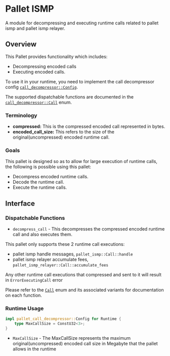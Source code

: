 # Pallet ISMP

A module for decompressing and executing runtime calls related to pallet ismp and pallet ismp relayer.


## Overview

This Pallet provides functionality which includes:

* Decompressing encoded calls
* Executing encoded calls.

To use it in your runtime, you need to implement the call decompressor config
[`call_decompressor::Config`](https://docs.rs/pallet-ismp/latest/pallet_call_decompressor/pallet/trait.Config.html).

The supported dispatchable functions are documented in the
[`call_decompressor::Call`](https://docs.rs/pallet-ismp/latest/pallet_call_decompressor/pallet/enum.Call.html) enum.


### Terminology

* **compressed:** This is the compressed encoded call represented in bytes.
* **encoded_call_size:** This refers to the size of the original(uncompressed) encoded runtime call.

### Goals

This pallet is designed so as to allow for large execution of runtime calls, the following is possible using this pallet:

* Decompress encoded runtime calls.
* Decode the runtime call.
* Execute the runtime calls.

## Interface

### Dispatchable Functions

* `decompress_call` - This decompresses the compressed encoded runtime call and also executes them.

This pallet only supports these 2 runtime call executions:

* pallet ismp handle messages, `pallet_ismp::Call::handle`
* pallet ismp relayer accumulate fees, `pallet_ismp_relayer::Call::accumulate_fees`

Any other runtime call executions that compressed and sent to it will result in `ErrorExecutingCall` error

Please refer to the [`Call`](https://docs.rs/pallet-ismp/latest/pallet_call_decompressor/enum.Call.html) enum and its associated
variants for documentation on each function.

### Runtime Usage

```rust
impl pallet_call_decompressor::Config for Runtime {
    type MaxCallSize = ConstU32<3>;
}
```

* `MaxCallSize` -  The MaxCallSize represents the maximum original(uncompressed) encoded call size in Megabyte that the pallet allows in the runtime 
